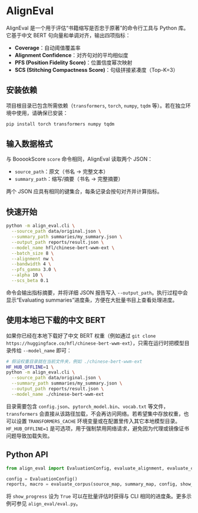 # AlignEval

AlignEval 是一个用于评估“书籍缩写是否忠于原著”的命令行工具与 Python 库。它基于中文 BERT 句向量和单调对齐，输出四项指标：

- **Coverage**：自动阈值覆盖率
- **Alignment Confidence**：对齐句对的平均相似度
- **PFS (Position Fidelity Score)**：位置信度幂次映射
- **SCS (Stitching Compactness Score)**：句级拼接紧凑度（Top-K=3）

## 安装依赖

项目根目录已包含所需依赖（`transformers`, `torch`, `numpy`, `tqdm` 等）。若在独立环境中使用，请确保已安装：

```bash
pip install torch transformers numpy tqdm
```

## 输入数据格式

与 BooookScore `score` 命令相同，AlignEval 读取两个 JSON：

- `source_path`：原文（书名 → 完整文本）
- `summary_path`：缩写/摘要（书名 → 完整摘要）

两个 JSON 应具有相同的键集合，每条记录会按句对齐并计算指标。

## 快速开始

```bash
python -m align_eval.cli \
  --source_path data/original.json \
  --summary_path summaries/my_summary.json \
  --output_path reports/result.json \
  --model_name hfl/chinese-bert-wwm-ext \
  --batch_size 8 \
  --alignment nw \
  --bandwidth 4 \
  --pfs_gamma 3.0 \
  --alpha 10 \
  --scs_beta 0.1
```

命令会输出指标摘要，并将详细 JSON 报告写入 `--output_path`。执行过程中会显示“Evaluating summaries”进度条，方便在大批量书目上查看处理进度。

## 使用本地已下载的中文 BERT

如果你已经在本地下载好了中文 BERT 权重（例如通过 `git clone https://huggingface.co/hfl/chinese-bert-wwm-ext`），只需在运行时把模型目录传给 `--model_name` 即可：

```bash
# 假设权重目录就在当前文件夹，例如 ./chinese-bert-wwm-ext
HF_HUB_OFFLINE=1 \
python -m align_eval.cli \
  --source_path data/original.json \
  --summary_path summaries/my_summary.json \
  --output_path reports/result.json \
  --model_name ./chinese-bert-wwm-ext
```

目录需要包含 `config.json`、`pytorch_model.bin`、`vocab.txt` 等文件，`transformers` 会直接从该路径加载，不会再访问网络。若希望集中存放权重，也可以设置 `TRANSFORMERS_CACHE` 环境变量或在配置里传入其它本地模型目录。`HF_HUB_OFFLINE=1` 是可选项，用于强制禁用网络请求，避免因为代理或镜像证书问题导致加载失败。

## Python API

```python
from align_eval import EvaluationConfig, evaluate_alignment, evaluate_corpus

config = EvaluationConfig()
reports, macro = evaluate_corpus(source_map, summary_map, config, show_progress=True)
```

将 `show_progress` 设为 `True` 可以在批量评估时获得与 CLI 相同的进度条。更多示例可参见 `align_eval/eval.py`。

